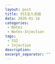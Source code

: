 ```yaml
---
layout: post
title: SSI注入总结
data: 2020-01-18
categories: 
 - Notes
 - Notes-Injection
tags: 
 - SSI
 - Injection
description:
excerpt_separator: ""
---
```

